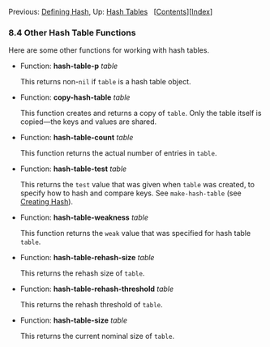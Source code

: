 

Previous: [Defining Hash](Defining-Hash.html), Up: [Hash Tables](Hash-Tables.html)   \[[Contents](index.html#SEC_Contents "Table of contents")]\[[Index](Index.html "Index")]

### 8.4 Other Hash Table Functions

Here are some other functions for working with hash tables.

*   Function: **hash-table-p** *table*

    This returns non-`nil` if `table` is a hash table object.

<!---->

*   Function: **copy-hash-table** *table*

    This function creates and returns a copy of `table`. Only the table itself is copied—the keys and values are shared.

<!---->

*   Function: **hash-table-count** *table*

    This function returns the actual number of entries in `table`.

<!---->

*   Function: **hash-table-test** *table*

    This returns the `test` value that was given when `table` was created, to specify how to hash and compare keys. See `make-hash-table` (see [Creating Hash](Creating-Hash.html)).

<!---->

*   Function: **hash-table-weakness** *table*

    This function returns the `weak` value that was specified for hash table `table`.

<!---->

*   Function: **hash-table-rehash-size** *table*

    This returns the rehash size of `table`.

<!---->

*   Function: **hash-table-rehash-threshold** *table*

    This returns the rehash threshold of `table`.

<!---->

*   Function: **hash-table-size** *table*

    This returns the current nominal size of `table`.
